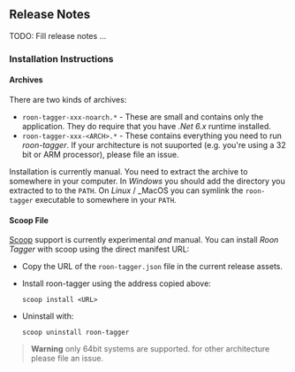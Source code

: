 ## Release Notes

TODO: Fill release notes ...

### Installation Instructions

#### Archives

There are two kinds of archives:

* `roon-tagger-xxx-noarch.*` - These are small and contains only the application. They do require
  that you have _.Net 6.x_ runtime installed.
* `roon-tagger-xxx-<ARCH>.*` - These contains everything you need to run _roon-tagger_. If your
  architecture is not suuported (e.g. you're using a 32 bit or ARM processor), please file an issue.

Installation is currently manual. You need to extract the archive to somewhere in your computer. In
_Windows_ you should add the directory you extracted to to the `PATH`. On _Linux_ / _MacOS you can
symlink the `roon-tagger` executable to somewhere in your `PATH`.

#### Scoop File

[Scoop][scoop] support is currently experimental *and* manual. You can install *Roon Tagger* with
scoop using the direct manifest URL:

* Copy the URL of the `roon-tagger.json` file in the current release assets.
* Install roon-tagger using the address copied above:

      scoop install <URL>
* Uninstall with:

      scoop uninstall roon-tagger

> **Warning**
> only 64bit systems are supported. for other architecture please file an issue.

[scoop]: https://scoop.sh